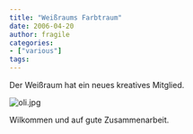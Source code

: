 ```yaml
---
title: "Weißraums Farbtraum"
date: 2006-04-20
author: fragile
categories:
- ["various"]
tags:
---
```

Der Weißraum hat ein neues kreatives Mitglied.

<img alt="oli.jpg" id="image62" src="/blog/wp-content/uploads/2006/04/oli.jpg" />

Wilkommen und auf gute Zusammenarbeit.